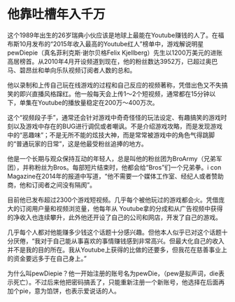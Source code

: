 # 他靠吐槽年入千万

这个1989年出生的26岁瑞典小伙应该是地球上最能在Youtube赚钱的人了。在福布斯10月发布的“2015年收入最高的Youtube红人”榜单中，游戏解说明星pewDiepie（真名菲利克斯·谢尔贝格Felix Kjellberg）先生以1200万美元的进账高居榜首。从2010年4月开设频道到现在，他的粉丝数达3952万，已超过奥巴马、碧昂丝和单向乐队视频订阅者人数的总和。 

他以录制和上传自己玩在线游戏的过程和自己反应的视频著称，凭借出色又不失搞笑的即兴直播风格蹿红。他一般每天会上传1～2个短视频，通常都在15分钟以下，单集在Youtube的播放量稳定在200万～400万次。 

这个“视频段子手”，通常还会针对游戏中奇奇怪怪的玩法设定、有趣搞笑的游戏时刻以及游戏中存在的BUG进行调侃或者嘲讽。不是介绍游戏攻略，而是发现游戏中的“恶趣味”；不是无所不能的炫技大神，而是常常被游戏中的角色气得跳脚的“普通玩家的日常”，这是他最受粉丝追捧的地方。 

他是一个长期与观众保持互动的年轻人，总是叫他的粉丝团为BroArmy（兄弟军团），并称粉丝为Bros。每部短片结束时，他都会给“Bros”们一个兄弟拳。i con Magazine在2014年的报道中写道，“他不需要一个媒体工作室、经纪人或者赞助商，他和订阅者之间没有隔阂”。 

目前他已发布超过2300个游戏短视频。几乎每个被他玩过的游戏都会火。凭借庞大的订阅用户量和视频浏览量，他每年从 Youtube拿的分成和从广告视频中获得的净收入也连续攀升，此外他还开设了自己的公司和网店，开发了自己的游戏。 

几乎每个人都对他能赚多少钱这个话题十分感兴趣。但他本人似乎已对这个话题十分厌倦，“我对于自己能从事喜欢的事情赚钱感到非常高兴。但最大化自己的收入并不是我的目的所在。我从Youtube上获得的比做的还要多，但我花在慈善事业上的资金要远多于在自己身上。” 

为什么叫pewDiepie？他一开始注册的账号名为pewDie，（pew是拟声词，die表示死亡）。不过后来他把密码搞丢了，只能重新注册一个新账号，他选择在后面再加个pie，意为馅饼，也表示爱说话的人。